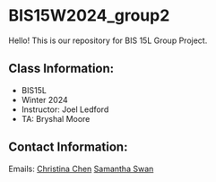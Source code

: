 # BIS15W2024_group2

Hello! This is our repository for BIS 15L Group Project.

## Class Information:
- BIS15L
- Winter 2024
- Instructor: Joel Ledford
- TA: Bryshal Moore

## Contact Information:

Emails:
[Christina Chen](omqchen@ucdavis.edu)
[Samantha Swan]()
